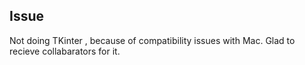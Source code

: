 ## Issue
Not doing TKinter , because of compatibility issues with Mac. Glad to recieve collabarators for it.